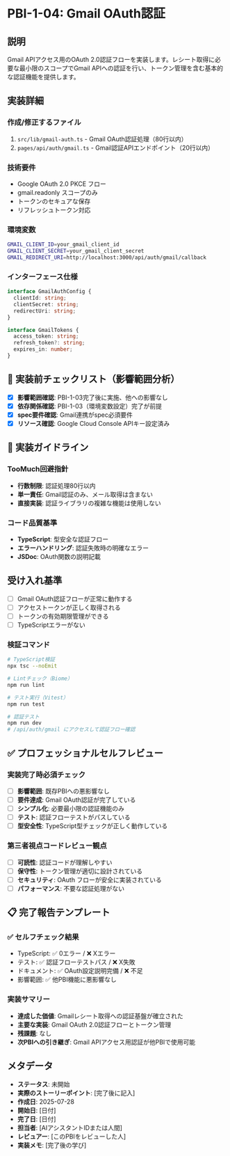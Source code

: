 # PBI-1-04: Gmail OAuth認証

## 説明

Gmail APIアクセス用のOAuth 2.0認証フローを実装します。レシート取得に必要な最小限のスコープでGmail APIへの認証を行い、トークン管理を含む基本的な認証機能を提供します。

## 実装詳細

### 作成/修正するファイル

1. `src/lib/gmail-auth.ts` - Gmail OAuth認証処理（80行以内）
2. `pages/api/auth/gmail.ts` - Gmail認証APIエンドポイント（20行以内）

### 技術要件

- Google OAuth 2.0 PKCE フロー
- gmail.readonly スコープのみ
- トークンのセキュアな保存
- リフレッシュトークン対応

### 環境変数

```bash
GMAIL_CLIENT_ID=your_gmail_client_id
GMAIL_CLIENT_SECRET=your_gmail_client_secret
GMAIL_REDIRECT_URI=http://localhost:3000/api/auth/gmail/callback
```

### インターフェース仕様

```typescript
interface GmailAuthConfig {
  clientId: string;
  clientSecret: string;
  redirectUri: string;
}

interface GmailTokens {
  access_token: string;
  refresh_token?: string;
  expires_in: number;
}
```

## 🎯 実装前チェックリスト（影響範囲分析）

- [x] **影響範囲確認**: PBI-1-03完了後に実施、他への影響なし
- [x] **依存関係確認**: PBI-1-03（環境変数設定）完了が前提
- [x] **spec要件確認**: Gmail連携がspec必須要件
- [x] **リソース確認**: Google Cloud Console APIキー設定済み

## 🔧 実装ガイドライン

### TooMuch回避指針
- **行数制限**: 認証処理80行以内
- **単一責任**: Gmail認証のみ、メール取得は含まない
- **直接実装**: 認証ライブラリの複雑な機能は使用しない

### コード品質基準
- **TypeScript**: 型安全な認証フロー
- **エラーハンドリング**: 認証失敗時の明確なエラー
- **JSDoc**: OAuth関数の説明記載

## 受け入れ基準

- [ ] Gmail OAuth認証フローが正常に動作する
- [ ] アクセストークンが正しく取得される
- [ ] トークンの有効期限管理ができる
- [ ] TypeScriptエラーがない

### 検証コマンド

```bash
# TypeScript検証
npx tsc --noEmit

# Lintチェック（Biome）
npm run lint

# テスト実行（Vitest）
npm run test

# 認証テスト
npm run dev
# /api/auth/gmail にアクセスして認証フロー確認
```

## ✅ プロフェッショナルセルフレビュー

### 実装完了時必須チェック
- [ ] **影響範囲**: 既存PBIへの悪影響なし
- [ ] **要件達成**: Gmail OAuth認証が完了している
- [ ] **シンプル化**: 必要最小限の認証機能のみ
- [ ] **テスト**: 認証フローテストがパスしている
- [ ] **型安全性**: TypeScript型チェックが正しく動作している

### 第三者視点コードレビュー観点
- [ ] **可読性**: 認証コードが理解しやすい
- [ ] **保守性**: トークン管理が適切に設計されている
- [ ] **セキュリティ**: OAuth フローが安全に実装されている
- [ ] **パフォーマンス**: 不要な認証処理がない

## 📋 完了報告テンプレート

### ✅ セルフチェック結果
- TypeScript: ✅ 0エラー / ❌ Xエラー
- テスト: ✅ 認証フローテストパス / ❌ X失敗  
- ドキュメント: ✅ OAuth設定説明完備 / ❌ 不足
- 影響範囲: ✅ 他PBI機能に悪影響なし

### 実装サマリー
- **達成した価値**: Gmailレシート取得への認証基盤が確立された
- **主要な実装**: Gmail OAuth 2.0認証フローとトークン管理
- **残課題**: なし
- **次PBIへの引き継ぎ**: Gmail APIアクセス用認証が他PBIで使用可能

## メタデータ

- **ステータス**: 未開始
- **実際のストーリーポイント**: [完了後に記入]
- **作成日**: 2025-07-28
- **開始日**: [日付]
- **完了日**: [日付]
- **担当者**: [AIアシスタントIDまたは人間]
- **レビュアー**: [このPBIをレビューした人]
- **実装メモ**: [完了後の学び]